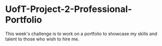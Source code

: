 # UofT-Project-2-Professional-Portfolio
This week's challenge is to work on a portfolio to showcase my skills and talent to those who wish to hire me.
